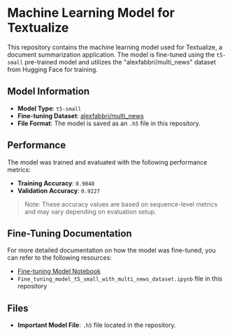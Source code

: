 # Machine Learning Model for Textualize

This repository contains the machine learning model used for Textualize, a document summarization application. The model is fine-tuned using the `t5-small` pre-trained model and utilizes the "alexfabbri/multi_news" dataset from Hugging Face for training.

## Model Information

- **Model Type**: `t5-small`
- **Fine-tuning Dataset**: [alexfabbri/multi_news](https://huggingface.co/datasets/alexfabbri/multi_news)
- **File Format**: The model is saved as an `.h5` file in this repository.

## Performance

The model was trained and evaluated with the following performance metrics:

- **Training Accuracy**: `0.9048`
- **Validation Accuracy**: `0.9227`

> Note: These accuracy values are based on sequence-level metrics and may vary depending on evaluation setup.
  
## Fine-Tuning Documentation

For more detailed documentation on how the model was fine-tuned, you can refer to the following resources:

- [Fine-tuning Model Notebook](https://colab.research.google.com/drive/1ZQfJud514TrYeMdqLva_xXXUt1fiSRhj?usp=sharing)
- `Fine_tuning_model_t5_small_with_multi_news_dataset.ipynb` file in this repository

## Files

- **Important Model File**: `.h5` file located in the repository.


